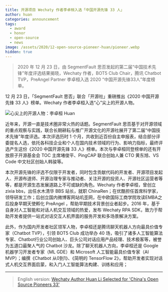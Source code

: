 ```yaml
---
title: 开源项目 Wechaty 作者李卓桓入选「中国开源先锋 33 人」
author: huan
categories: announcement
tags:
  - award
  - honor
  - open-source
  - news
image: /assets/2020/12-open-source-pioneer-huan/pioneer.webp
hidden: true
---
```


> 2020 年 12 月 23 日，由 SegmentFault 思否发起的第二届“中国技术先锋”年度评选结果揭晓，Wechaty 作者，BOT5 Club Chair，腾讯 Chatbot TVP，PreAngel Partner 李卓桓入选 2020 “中国开源先锋33人”年度榜单。

12 月 23 日，「SegmentFault 思否」联合「开源社」重磅推出《2020 中国开源先锋 33 人》榜单。Wechaty 作者李卓桓入选“心”尖上的开源人物。

![心尖上的开源人物：李卓桓 Huan](/assets/2020/12-open-source-pioneer-huan/segmentfault-oss-award-huan.webp)

近年来，开源一直是技术圈非常火热的话题。SegmentFault 思否基于对开源领域的重点观察与实践，联合长期耕耘与推广开源文化的开源社展开了第二届“中国技术先锋”年度评选。本次评选历时 1 个月，共收到近百份自主申报表，结合部分评委提名人选，依托各科技企业和个人在国内技术领域的行为、影响力指标，最终评选产生这份《2020 中国开源先锋 33 人》榜单。本次与李卓桓同登榜单的还有开放原子开源基金会 TOC 主席堵俊平、PingCAP 联合创始人兼 CTO 黄东旭、VS Code 中文社区创始人韩骏等。

本次开源先锋的评选不仅限于开发者，同时包含贡献代码的开发者、开源项目发起人、开源布道师、开源治理专家与推动者、关注开源的投资人、开源社区运营者等等，都是开源生态发展道路上不可或缺的角色。Wechaty 作者李卓桓，曾创立 zixia bbs，出任水木清华 BBS 站长，就职 ChinaRen；在优酷担任首席科学家，领导研发工作；后创立国内微博客网站叽歪网，在中欧国际工商学院攻读EMBA之后投身早期天使孵化 PreAngel ，帮助早期技术背景创业者起步。2016 年，基于自身对人工智能和对话人机交互领域的热爱，发布 Wechaty RPA SDK，致力于帮助开发者提供一站式对话交互人机界面的服务开发和多场景解决方案。

此外，作为国内开发者社区领军人物，李卓桓还是腾讯聊天机器人方向最具价值专家（Chatbot TVP），引领 BOT5 Club 成功举办 40 场，吸引了诸多人工智能算法专家、Chatbot行业公司创始人、巨头公司对话应用产品经理、技术极客等，被誉为五道口最聚人气的 Chatbot 沙龙。除了聊天机器人方向，李卓桓还是 Google 机器学习开发者专家（ML GDE）和 Microsoft 人工智能最具价值专家（AI MVP）；编撰《Chatbot 从0到1》、《简明的 TensorFlow 2》，帮助开发者实现对话式人机交互界面启蒙，和入门人工智能算法构建、训练和应用；

---

> English version: [Wechaty Author Huan Li Selected for 'China's Open Source Pioneers 33'](/2020/12/23/open-source-pioneer-huan-en/)
